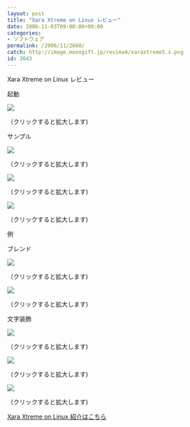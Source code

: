 ```yaml
---
layout: post
title: "Xara Xtreme on Linux レビュー"
date: 2006-11-03T09:00:00+09:00
categories:
- ソフトウェア
permalink: /2006/11/2660/
catch: http://image.moongift.jp/review4/xaraxtreme5.s.png
id: 2643
---
```

Xara Xtreme on Linux レビュー  
<!--more-->

起動

  

[![](http://image.moongift.jp/review4/xaraxtreme1.s.png)](http://image.moongift.jp/review4/xaraxtreme1.png)  
  
（クリックすると拡大します)

  

サンプル

  

[![](http://image.moongift.jp/review4/xaraxtreme3.s.png)](http://image.moongift.jp/review4/xaraxtreme3.png)  
  
（クリックすると拡大します)

  

[![](http://image.moongift.jp/review4/xaraxtreme10.s.png)](http://image.moongift.jp/review4/xaraxtreme10.png)  
  
（クリックすると拡大します)

  

[![](http://image.moongift.jp/review4/xaraxtreme11.s.png)](http://image.moongift.jp/review4/xaraxtreme11.png)  
  
（クリックすると拡大します)

  

例

  

ブレンド

  

[![](http://image.moongift.jp/review4/xaraxtreme5.s.png)](http://image.moongift.jp/review4/xaraxtreme5.png)  
  
（クリックすると拡大します)

  

[![](http://image.moongift.jp/review4/xaraxtreme6.s.png)](http://image.moongift.jp/review4/xaraxtreme6.png)  
  
（クリックすると拡大します)

  

文字装飾

  

[![](http://image.moongift.jp/review4/xaraxtreme7.s.png)](http://image.moongift.jp/review4/xaraxtreme7.png)  
  
（クリックすると拡大します)

  

[![](http://image.moongift.jp/review4/xaraxtreme8.s.png)](http://image.moongift.jp/review4/xaraxtreme8.png)  
  
（クリックすると拡大します)

  

[![](http://image.moongift.jp/review4/xaraxtreme9.s.png)](http://image.moongift.jp/review4/xaraxtreme9.png)  
  
（クリックすると拡大します)

  

[Xara Xtreme on Linux 紹介はこちら](http://oss.moongift.jp/intro/i-2659.html)

